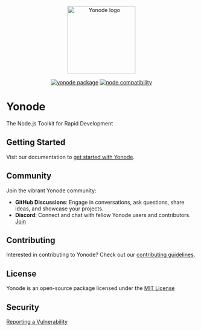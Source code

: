 <p align="center">
  <a href="https://yonode.org" target="_blank" rel="noopener noreferrer">
    <img width="180" src="https://raw.githubusercontent.com/sharafdin/yonode/main/assets/yonode-icon.png" alt="Yonode logo">
  </a>
</p>

<p align="center">
  <a href="https://npmjs.com/package/yonode"><img src="https://img.shields.io/npm/v/yonode.svg" alt="yonode package"></a>
  <a href="https://nodejs.org/en/about/previous-releases"><img src="https://img.shields.io/node/v/yonode.svg" alt="node compatibility"></a>
</p>

# Yonode

The Node.js Toolkit for Rapid Development

## Getting Started

Visit our documentation to [get started with Yonode](https://docs.yonode.org).

## Community

Join the vibrant Yonode community:

- **GitHub Discussions**: Engage in conversations, ask questions, share ideas, and showcase your projects.
- **Discord**: Connect and chat with fellow Yonode users and contributors. [Join](https://discord.gg/6wCFbkhwQn)

## Contributing

Interested in contributing to Yonode? Check out our [contributing guidelines](https://github.com/sharafdin/yonode/blob/main/CONTRIBUTING.md).

## License

Yonode is an open-source package licensed under the [MIT License](https://github.com/sharafdin/yonode/blob/main/LICENSE)

## Security

[Reporting a Vulnerability](https://github.com/sharafdin/yonode/blob/main/SECURITY.md)
